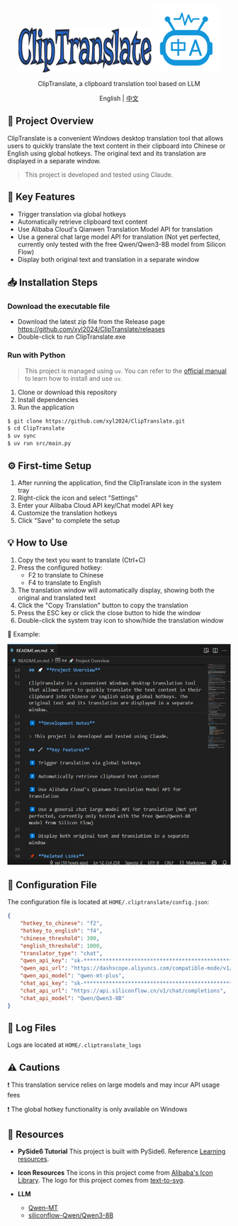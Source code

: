 <p align="center">
  <img width="300px" height="100px" src="assets/logo.svg" />

  <img width="150px" height="150px" src="assets/app_icon.png" />
</p>

<p align="center">ClipTranslate, a clipboard translation tool based on LLM</p>

<p align="center">English | <a href="README.md">中文</a></p>


## 🚀 **Project Overview**

ClipTranslate is a convenient Windows desktop translation tool that allows users to quickly translate the text content in their clipboard into Chinese or English using global hotkeys. The original text and its translation are displayed in a separate window.

> This project is developed and tested using Claude.

## 🔧 **Key Features**

- Trigger translation via global hotkeys
- Automatically retrieve clipboard text content
- Use Alibaba Cloud's Qianwen Translation Model API for translation
- Use a general chat large model API for translation (Not yet perfected, currently only tested with the free Qwen/Qwen3-8B model from Silicon Flow)
- Display both original text and translation in a separate window

## 📥 **Installation Steps**

### Download the executable file

- Download the latest zip file from the Release page https://github.com/xyl2024/ClipTranslate/releases
- Double-click to run ClipTranslate.exe

### Run with Python 

> This project is managed using `uv`. You can refer to the [official manual](https://docs.astral.sh/uv/) to learn how to install and use `uv`.

1. Clone or download this repository
2. Install dependencies
3. Run the application

```bash
$ git clone https://github.com/xyl2024/ClipTranslate.git
$ cd ClipTranslate
$ uv sync
$ uv run src/main.py
```

## ⚙️ **First-time Setup**

1. After running the application, find the ClipTranslate icon in the system tray
2. Right-click the icon and select "Settings"
3. Enter your Alibaba Cloud API key/Chat model API key
4. Customize the translation hotkeys
5. Click "Save" to complete the setup

## 💡 **How to Use**

1. Copy the text you want to translate (Ctrl+C)
2. Press the configured hotkey:  
   - F2 to translate to Chinese  
   - F4 to translate to English
3. The translation window will automatically display, showing both the original and translated text
4. Click the "Copy Translation" button to copy the translation
5. Press the ESC key or click the close button to hide the window
6. Double-click the system tray icon to show/hide the translation window

🎥 Example:

![](assets/usage.webp)


## 📂 **Configuration File**

The configuration file is located at `HOME/.cliptranslate/config.json`:

```json
{
    "hotkey_to_chinese": "f2",
    "hotkey_to_english": "f4",
    "chinese_threshold": 300,
    "english_threshold": 1000,
    "translator_type": "chat",
    "qwen_api_key": "sk-************************************************",
    "qwen_api_url": "https://dashscope.aliyuncs.com/compatible-mode/v1/chat/completions",
    "qwen_api_model": "qwen-mt-plus",
    "chat_api_key": "sk-************************************************",
    "chat_api_url": "https://api.siliconflow.cn/v1/chat/completions",
    "chat_api_model": "Qwen/Qwen3-8B"
}
```

## 📝 **Log Files**

Logs are located at `HOME/.cliptranslate_logs`

## ⚠️ **Cautions**

❗ This translation service relies on large models and may incur API usage fees

❗ The global hotkey functionality is only available on Windows

## 🎨 **Resources**

- **PySide6 Tutorial**
This project is built with PySide6. Reference [Learning resources](https://www.pythonguis.com/tutorials/pyside6-creating-your-first-window/).

- **Icon Resources**
The icons in this project come from [Alibaba's Icon Library](https://www.iconfont.cn/).
The logo for this project comes from [text-to-svg](https://github.com/JiuRanYa/text-to-svg). 

- **LLM**
  - [Qwen-MT](https://help.aliyun.com/zh/model-studio/machine-translation)
  - [siliconflow-Qwen/Qwen3-8B](https://cloud.siliconflow.cn/models?target=Qwen/Qwen3-8B)